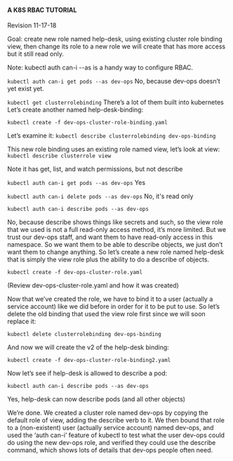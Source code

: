 #### A K8S RBAC TUTORIAL
Revision 11-17-18 

Goal: create new role named help-desk, using existing cluster role binding view, then change its role to a new role we will create that has more access but it still read only.

Note: kubectl auth can-i <verb> <object> --as <object> is a handy way to configure RBAC.

`kubectl auth can-i get pods --as dev-ops`
No, because dev-ops doesn’t yet exist yet. 

`kubectl get clusterrolebinding`
There’s a lot of them built into kubernetes
Let’s create another named help-desk-binding:

`kubectl create -f dev-ops-cluster-role-binding.yaml`

Let’s examine it:
`kubectl describe clusterrolebinding dev-ops-binding`

This new role binding uses an existing role named view, let’s look at view:
`kubectl describe clusterrole view`

Note it has get, list, and watch permissions, but not describe

`kubectl auth can-i get pods --as dev-ops`
Yes

`kubectl auth can-i delete pods --as dev-ops`
No, it's read only

`kubectl auth can-i describe pods --as dev-ops`

No, because describe shows things like secrets and such, so the view role that we used is not a full read-only access method, it’s more limited. But we trust our dev-ops staff, and want them to have read-only access in this namespace. So we want them to be able to describe objects, we just don’t want them to change anything. So let’s create a new role named help-desk that is simply the view role plus the ability to do a describe of objects.

`kubectl create -f dev-ops-cluster-role.yaml`

(Review dev-ops-cluster-role.yaml and how it was created)

Now that we’ve created the role, we have to bind it to a user (actually a service account) like we did before in order for it to be put to use. So let’s delete the old binding that used the view role first since we will soon replace it:

`kubectl delete clusterrolebinding dev-ops-binding`

And now we will create the v2 of the help-desk binding:

`kubectl create -f dev-ops-cluster-role-binding2.yaml`

Now let’s see if help-desk is allowed to describe a pod:

`kubectl auth can-i describe pods --as dev-ops`

Yes, help-desk can now describe pods (and all other objects)

We’re done. We created a cluster role named dev-ops by copying the default role of view,  adding the describe verb to it. We then bound that role to a (non-existent) user (actually service account) named dev-ops, and used the ‘auth can-i’ feature of kubectl to test what the user dev-ops could do using the new dev-ops role, and verified they could use the describe command, which shows lots of details that dev-ops people often need.  

